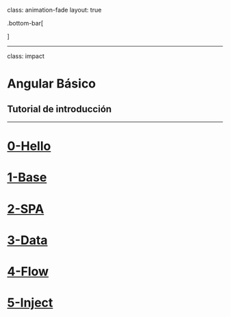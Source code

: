 class: animation-fade
layout: true

.bottom-bar[

]

---

class: impact

# Angular Básico

## Tutorial de introducción

---

# [0-Hello](https://academiabinaria.github.io/angular-board/readme/0-hello.html)

# [1-Base](https://academiabinaria.github.io/angular-board/readme/1-base.html)

# [2-SPA](https://academiabinaria.github.io/angular-board/readme/2-spa.html)

# [3-Data](https://academiabinaria.github.io/angular-board/readme/3-data.html)

# [4-Flow](https://academiabinaria.github.io/angular-board/readme/4-flow.html)

# [5-Inject](https://academiabinaria.github.io/angular-board/readme/5-inject.html)
